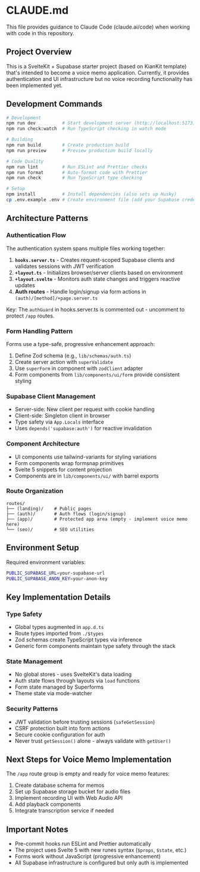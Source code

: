 # CLAUDE.md

This file provides guidance to Claude Code (claude.ai/code) when working with code in this repository.

## Project Overview

This is a SvelteKit + Supabase starter project (based on KianKit template) that's intended to become a voice memo application. Currently, it provides authentication and UI infrastructure but no voice recording functionality has been implemented yet.

## Development Commands

```bash
# Development
npm run dev          # Start development server (http://localhost:5173)
npm run check:watch  # Run TypeScript checking in watch mode

# Building
npm run build        # Create production build
npm run preview      # Preview production build locally

# Code Quality
npm run lint         # Run ESLint and Prettier checks
npm run format       # Auto-format code with Prettier
npm run check        # Run TypeScript type checking

# Setup
npm install          # Install dependencies (also sets up Husky)
cp .env.example .env # Create environment file (add your Supabase credentials)
```

## Architecture Patterns

### Authentication Flow

The authentication system spans multiple files working together:

1. **`hooks.server.ts`** - Creates request-scoped Supabase clients and validates sessions with JWT verification
2. **`+layout.ts`** - Initializes browser/server clients based on environment
3. **`+layout.svelte`** - Monitors auth state changes and triggers reactive updates
4. **Auth routes** - Handle login/signup via form actions in `(auth)/[method]/+page.server.ts`

Key: The `authGuard` in hooks.server.ts is commented out - uncomment to protect `/app` routes.

### Form Handling Pattern

Forms use a type-safe, progressive enhancement approach:

1. Define Zod schema (e.g., `lib/schemas/auth.ts`)
2. Create server action with `superValidate`
3. Use `superForm` in component with `zodClient` adapter
4. Form components from `lib/components/ui/form` provide consistent styling

### Supabase Client Management

- Server-side: New client per request with cookie handling
- Client-side: Singleton client in browser
- Type safety via `App.Locals` interface
- Uses `depends('supabase:auth')` for reactive invalidation

### Component Architecture

- UI components use tailwind-variants for styling variations
- Form components wrap formsnap primitives
- Svelte 5 snippets for content projection
- Components are in `lib/components/ui/` with barrel exports

### Route Organization

```
routes/
├── (landing)/    # Public pages
├── (auth)/       # Auth flows (login/signup)
├── (app)/        # Protected app area (empty - implement voice memo here)
└── (seo)/        # SEO utilities
```

## Environment Setup

Required environment variables:

```bash
PUBLIC_SUPABASE_URL=your-supabase-url
PUBLIC_SUPABASE_ANON_KEY=your-anon-key
```

## Key Implementation Details

### Type Safety

- Global types augmented in `app.d.ts`
- Route types imported from `./$types`
- Zod schemas create TypeScript types via inference
- Generic form components maintain type safety through the stack

### State Management

- No global stores - uses SvelteKit's data loading
- Auth state flows through layouts via `load` functions
- Form state managed by Superforms
- Theme state via mode-watcher

### Security Patterns

- JWT validation before trusting sessions (`safeGetSession`)
- CSRF protection built into form actions
- Secure cookie configuration for auth
- Never trust `getSession()` alone - always validate with `getUser()`

## Next Steps for Voice Memo Implementation

The `/app` route group is empty and ready for voice memo features:

1. Create database schema for memos
2. Set up Supabase storage bucket for audio files
3. Implement recording UI with Web Audio API
4. Add playback components
5. Integrate transcription service if needed

## Important Notes

- Pre-commit hooks run ESLint and Prettier automatically
- The project uses Svelte 5 with new runes syntax (`$props`, `$state`, etc.)
- Forms work without JavaScript (progressive enhancement)
- All Supabase infrastructure is configured but only auth is implemented
